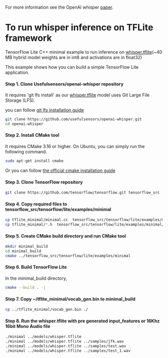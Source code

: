 For more information see the OpenAI whisper [paper](https://cdn.openai.com/papers/whisper.pdf).

# To run whisper inference on TFLite framework
TensorFlow Lite C++ minimal example to run inference on [whisper.tflite](https://github.com/usefulsensors/openai-whisper/blob/main/models/whisper.tflite)(~40 MB hybrid model weights are in int8 and activations are in float32)

This example shows how you can build a simple TensorFlow Lite application.

#### Step 1. Clone Usefulsensors/openai-whisper repository

It requires 'git lfs install' as our [whisper.tflite](https://github.com/usefulsensors/openai-whisper/blob/main/models/whisper.tflite) model uses Git Large File Storage (LFS).

you can follow
[git lfs installation guide](https://git-lfs.github.com/)

```sh
git clone https://github.com/usefulsensors/openai-whisper.git
cd openai-whisper
```
#### Step 2. Install CMake tool

It requires CMake 3.16 or higher. On Ubuntu, you can simply run the following
command.

```sh
sudo apt-get install cmake
```
Or you can follow
[the official cmake installation guide](https://cmake.org/install/)

#### Step 3. Clone TensorFlow repository

```sh
git clone https://github.com/tensorflow/tensorflow.git tensorflow_src
```

#### Step 4. Copy required files to tensorflow_src/tensorflow/lite/examples/minimal

```sh
cp tflite_minimal/minimal.cc  tensorflow_src/tensorflow/lite/examples/minimal/
cp tflite_minimal/*.h  tensorflow_src/tensorflow/lite/examples/minimal/
```

#### Step 5. Create CMake build directory and run CMake tool

```sh
mkdir minimal_build
cd minimal_build
cmake ../tensorflow_src/tensorflow/lite/examples/minimal
```

#### Step 6. Build TensorFlow Lite

In the minimal_build directory,

```sh
cmake --build . -j
```

#### Step 7. Copy ~/tflite_minimal/vocab_gen.bin to minimal_build

```sh
cp ../tflite_minimal/vocab_gen.bin ./
```

#### Step 8. Run the whisper.tflite with pre generated input_features or 16Khz 16bit Mono Audio file
```sh
./minimal ../models/whisper.tflite
./minimal ../models/whisper.tflite ../samples/jfk.wav
./minimal ../models/whisper.tflite ../samples/test.wav
./minimal ../models/whisper.tflite ../samples/test_1.wav
